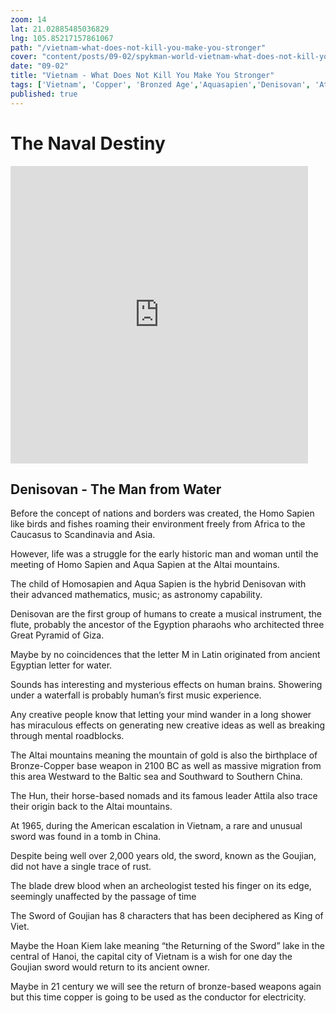 ```yaml
--- 
zoom: 14
lat: 21.02885485036829
lng: 105.85217157861067
path: "/vietnam-what-does-not-kill-you-make-you-stronger"
cover: "content/posts/09-02/spykman-world-vietnam-what-does-not-kill-you-make-you-stronger.png"
date: "09-02"
title: "Vietnam - What Does Not Kill You Make You Stronger"
tags: ['Vietnam', 'Copper', 'Bronzed Age','Aquasapien','Denisovan', 'Attila the Hun','Spykman World','Nicholas Spykman']    
published: true
---
```

# The Naval Destiny

<iframe src="https://www.facebook.com/plugins/video.php?href=https%3A%2F%2Fwww.facebook.com%2Fspykmanworld%2Fvideos%2F2405095169577337%2F&show_text=0&width=476" width="476" height="476" style="border:none;overflow:hidden" scrolling="no" frameborder="0" allowTransparency="true" allowFullScreen="true"></iframe>  

## Denisovan - The Man from Water

Before the concept of nations and borders was created, the Homo Sapien like birds and fishes roaming their environment freely from Africa to the Caucasus to Scandinavia and Asia. 

However, life was a struggle for the early historic man and woman until the meeting of Homo Sapien and Aqua Sapien at the Altai mountains. 

The child of Homosapien and Aqua Sapien is the hybrid Denisovan with their advanced mathematics, music; as astronomy capability.

Denisovan are the first group of humans to create a musical instrument, the flute, probably the ancestor of the Egyption pharaohs who architected three Great Pyramid of Giza. 

Maybe by no coincidences that the letter M in Latin originated from ancient Egyptian letter for water. 

Sounds has interesting and mysterious effects on human brains. Showering under a waterfall is probably human’s first music experience.

Any creative people know that letting your mind wander in a long shower has miraculous effects on generating new creative ideas as well as breaking through mental roadblocks.

The Altai mountains meaning the mountain of gold is also the birthplace of Bronze-Copper base weapon in 2100 BC as well as massive migration from this area Westward to the Baltic sea and Southward to Southern China. 

The Hun, their horse-based nomads and its famous leader Attila also trace their origin back to the Altai mountains.

At 1965, during the American escalation in Vietnam, a rare and unusual sword was found in a tomb in China. 

Despite being well over 2,000 years old, the sword, known as the Goujian, did not have a single trace of rust.  

The blade drew blood when an archeologist tested his finger on its edge, seemingly unaffected by the passage of time

The Sword of Goujian has 8 characters that has been deciphered as King of Viet.

Maybe the Hoan Kiem lake meaning “the Returning of the Sword” lake in the central of Hanoi, the capital city of Vietnam is a wish for one day the Goujian sword would return to its ancient owner. 

Maybe in 21 century we will see the return of bronze-based weapons again but this time copper is going to be used as the conductor for electricity. 

